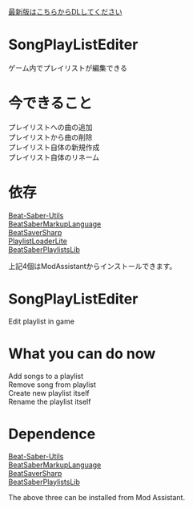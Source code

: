 [最新版はこちらからDLしてください](https://github.com/denpadokei/SongPlayListEditer/releases/latest)  
  
# SongPlayListEditer
ゲーム内でプレイリストが編集できる

# 今できること  
プレイリストへの曲の追加  
プレイリストから曲の削除  
プレイリスト自体の新規作成  
プレイリスト自体のリネーム  
# 依存  
[Beat-Saber-Utils](https://github.com/Kylemc1413/Beat-Saber-Utils)  
[BeatSaberMarkupLanguage](https://github.com/monkeymanboy/BeatSaberMarkupLanguage)  
[BeatSaverSharp](https://github.com/lolPants/BeatSaverSharp)  
[PlaylistLoaderLite](https://github.com/rithik-b/PlaylistLoaderPlugin)  
[BeatSaberPlaylistsLib](https://github.com/Zingabopp/BeatSaberPlaylistsLib)  

上記4個はModAssistantからインストールできます。  
  
# SongPlayListEditer  
Edit playlist in game  
# What you can do now  
Add songs to a playlist  
Remove song from playlist  
Create new playlist itself  
Rename the playlist itself  
# Dependence
[Beat-Saber-Utils](https://github.com/Kylemc1413/Beat-Saber-Utils)  
[BeatSaberMarkupLanguage](https://github.com/monkeymanboy/BeatSaberMarkupLanguage)  
[BeatSaverSharp](https://github.com/lolPants/BeatSaverSharp)  
[BeatSaberPlaylistsLib](https://github.com/Zingabopp/BeatSaberPlaylistsLib)  
  
The above three can be installed from Mod Assistant.
